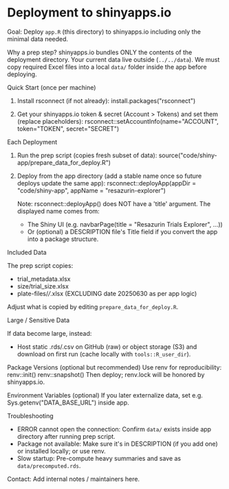 Deployment to shinyapps.io
==========================

Goal: Deploy `app.R` (this directory) to shinyapps.io including only the minimal data needed.

Why a prep step? shinyapps.io bundles ONLY the contents of the deployment directory. Your current data live outside (`../../data`). We must copy required Excel files into a local `data/` folder inside the app before deploying.

Quick Start (once per machine)

1. Install rsconnect (if not already):
   install.packages("rsconnect")

2. Get your shinyapps.io token & secret (Account > Tokens) and set them (replace placeholders):
   rsconnect::setAccountInfo(name="ACCOUNT", token="TOKEN", secret="SECRET")

Each Deployment

1. Run the prep script (copies fresh subset of data):
   source("code/shiny-app/prepare_data_for_deploy.R")

2. Deploy from the app directory (add a stable name once so future deploys update the same app):
   rsconnect::deployApp(appDir = "code/shiny-app", appName = "resazurin-explorer")

   Note: rsconnect::deployApp() does NOT have a 'title' argument. The displayed name comes from:
   - The Shiny UI (e.g. navbarPage(title = "Resazurin Trials Explorer", ...))
   - Or (optional) a DESCRIPTION file's Title field if you convert the app into a package structure.

Included Data

The prep script copies:

- trial_metadata.xlsx
- size/trial_size.xlsx
- plate-files/*/*.xlsx (EXCLUDING date 20250630 as per app logic)

Adjust what is copied by editing `prepare_data_for_deploy.R`.

Large / Sensitive Data

If data become large, instead:

- Host static .rds/.csv on GitHub (raw) or object storage (S3) and download on first run (cache locally with `tools::R_user_dir`).

Package Versions (optional but recommended)
Use renv for reproducibility:
renv::init()
renv::snapshot()
Then deploy; renv.lock will be honored by shinyapps.io.

Environment Variables (optional)
If you later externalize data, set e.g. Sys.getenv("DATA_BASE_URL") inside app.

Troubleshooting

- ERROR cannot open the connection: Confirm `data/` exists inside app directory after running prep script.
- Package not available: Make sure it's in DESCRIPTION (if you add one) or installed locally; or use renv.
- Slow startup: Pre-compute heavy summaries and save as `data/precomputed.rds`.

Contact: Add internal notes / maintainers here.
